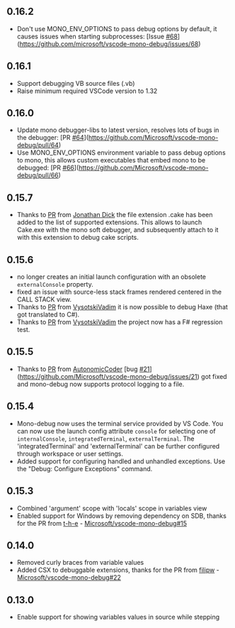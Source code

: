 ## 0.16.2

* Don't use MONO_ENV_OPTIONS to pass debug options by default, it causes issues when starting subprocesses: [Issue [#68](https://github.com/microsoft/vscode-mono-debug/issues/68)](https://github.com/microsoft/vscode-mono-debug/issues/68)

## 0.16.1

* Support debugging VB source files (.vb)
* Raise minimum required VSCode version to 1.32

## 0.16.0

* Update mono debugger-libs to latest version, resolves lots of bugs in the debugger: [PR [#64](https://github.com/microsoft/vscode-mono-debug/issues/64)](https://github.com/Microsoft/vscode-mono-debug/pull/64)
* Use MONO_ENV_OPTIONS environment variable to pass debug options to mono, this allows custom executables that embed mono to be debugged: [PR [#66](https://github.com/microsoft/vscode-mono-debug/issues/66)](https://github.com/Microsoft/vscode-mono-debug/pull/66)

## 0.15.7

* Thanks to [PR](https://github.com/Microsoft/vscode-mono-debug/pull/39) from [Jonathan Dick](https://github.com/Redth) the file extension .cake has been added to the list of supported extensions. This allows to launch Cake.exe with the mono soft debugger, and subsequently attach to it with this extension to debug cake scripts.

## 0.15.6

* no longer creates an initial launch configuration with an obsolete `externalConsole` property.
* fixed an issue with source-less stack frames rendered centered in the CALL STACK view.
* Thanks to [PR](https://github.com/Microsoft/vscode-mono-debug/pull/35) from [VysotskiVadim](https://github.com/VysotskiVadim) it is now possible to debug Haxe (that got translated to C#).
* Thanks to [PR](https://github.com/Microsoft/vscode-mono-debug/pull/33) from [VysotskiVadim](https://github.com/VysotskiVadim) the project now has a F# regression test.

## 0.15.5

* Thanks to [PR](https://github.com/Microsoft/vscode-mono-debug/pull/28) from [AutonomicCoder](https://github.com/AutonomicCoder) [bug [#21](https://github.com/microsoft/vscode-mono-debug/issues/21)](https://github.com/Microsoft/vscode-mono-debug/issues/21) got fixed and mono-debug now supports protocol logging to a file.

## 0.15.4

* Mono-debug now uses the terminal service provided by VS Code. You can now use the launch config attribute `console` for selecting one of `internalConsole`, `integratedTerminal`, `externalTerminal`. The 'integratedTerminal' and 'externalTerminal' can be further configured through workspace or user settings.
* Added support for configuring handled and unhandled exceptions. Use the "Debug: Configure Exceptions" command.

## 0.15.3

* Combined 'argument' scope with 'locals' scope in variables view
* Enabled support for Windows by removing dependency on SDB, thanks for the PR from [t-h-e](https://github.com/t-h-e) - [Microsoft/vscode-mono-debug#15](https://github.com/Microsoft/vscode-mono-debug/pull/15)

## 0.14.0

* Removed curly braces from variable values
* Added CSX to debuggable extensions, thanks for the PR from [filipw](https://github.com/filipw) - [Microsoft/vscode-mono-debug#22](https://github.com/Microsoft/vscode-mono-debug/pull/22)

## 0.13.0

* Enable support for showing variables values in source while stepping
